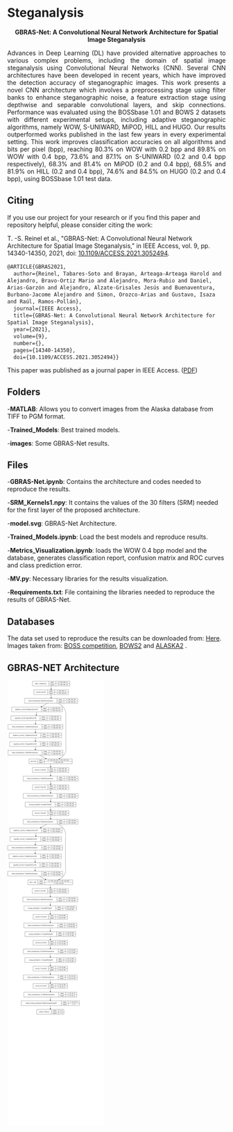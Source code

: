 # Steganalysis


<p align="center"><strong>GBRAS-Net: A Convolutional Neural Network Architecture for Spatial Image Steganalysis</strong></p>


<p align="justify">Advances in Deep Learning (DL) have provided alternative approaches to various complex problems, including the domain of spatial image steganalysis using Convolutional Neural Networks (CNN). Several CNN architectures have been developed in recent years, which have improved the detection accuracy of steganographic images. This work presents a novel CNN architecture which involves a preprocessing stage using filter banks to enhance steganographic noise, a feature extraction stage using depthwise and separable convolutional layers, and skip connections. Performance was evaluated using the BOSSbase 1.01 and BOWS 2 datasets with different experimental setups, including adaptive steganographic algorithms, namely WOW, S-UNIWARD, MiPOD, HILL and HUGO. Our results outperformed works published in the last few years in every experimental setting. This work improves classification accuracies on all algorithms and bits per pixel (bpp), reaching 80.3% on WOW with 0.2 bpp and 89.8% on WOW with 0.4 bpp, 73.6% and 87.1% on S-UNIWARD (0.2 and 0.4 bpp respectively), 68.3% and 81.4% on MiPOD (0.2 and 0.4 bpp), 68.5% and 81.9% on HILL (0.2 and 0.4 bpp), 74.6% and 84.5% on HUGO (0.2 and 0.4 bpp), using BOSSbase 1.01 test data. </p>

## Citing

If you use our project for your research or if you find this paper and repository helpful, please consider citing the work:

T. -S. Reinel et al., "GBRAS-Net: A Convolutional Neural Network Architecture for Spatial Image Steganalysis," in IEEE Access, vol. 9, pp. 14340-14350, 2021, doi: [10.1109/ACCESS.2021.3052494](https://doi.org/10.1109/ACCESS.2021.3052494). 

```
@ARTICLE{GBRAS2021,  
  author={Reinel, Tabares-Soto and Brayan, Arteaga-Arteaga Harold and Alejandro, Bravo-Ortiz Mario and Alejandro, Mora-Rubio and Daniel, Arias-Garzón and Alejandro, Alzate-Grisales Jesús and Buenaventura, Burbano-Jacome Alejandro and Simon, Orozco-Arias and Gustavo, Isaza and Raúl, Ramos-Pollán},  
  journal={IEEE Access},   
  title={GBRAS-Net: A Convolutional Neural Network Architecture for Spatial Image Steganalysis},   
  year={2021},  
  volume={9},  
  number={},  
  pages={14340-14350},  
  doi={10.1109/ACCESS.2021.3052494}}
```

This paper was published as a journal paper in IEEE Access. ([PDF](https://ieeexplore.ieee.org/stamp/stamp.jsp?tp=&arnumber=9328287))

## Folders

  -**MATLAB**: Allows you to convert images from the Alaska database from TIFF to PGM format.
  
  
  -**Trained_Models**: Best trained models.
  
  
  -**images**: Some GBRAS-Net results.
  

## Files

  -**GBRAS-Net.ipynb**: Contains the architecture and codes needed to reproduce the results.
  
  
  -**SRM_Kernels1.npy**: It contains the values of the 30 filters (SRM) needed for the first layer of the proposed architecture.
  
  
  -**model.svg**: GBRAS-Net Architecture.
  
  
  -**Trained_Models.ipynb**: Load the best models and reproduce results.
  
  
  -**Metrics_Visualization.ipynb**: loads the WOW 0.4 bpp model and the database, generates classification report, confusion matrix and ROC curves and class prediction error.
  
  
  -**MV.py**: Necessary libraries for the results visualization.
  
  
  -**Requirements.txt**: File containing the libraries needed to reproduce the results of GBRAS-Net.
  
  
## Databases

The data set used to reproduce the results can be downloaded from: <a href="https://drive.google.com/drive/folders/1G5vdhW11_qKfVC6W8_pfJpstVkXUk1QQ?usp=sharing">Here</a>. Images taken from: <a href="http://agents.fel.cvut.cz/boss/index.php?mode=VIEW&tmpl=materials">BOSS competition</a>, <a href="http://bows2.ec-lille.fr/index.php?mode=VIEW&tmpl=index1">BOWS2</a> and <a href="https://alaska.utt.fr/">ALASKA2</a> .

## GBRAS-NET Architecture

![GBRAS-Net Architecture](https://github.com/BioAITeam/Steganalysis/raw/main/model.svg?raw=true "GBRAS-Net Architecture")


